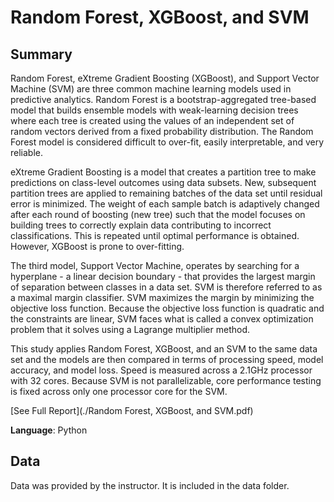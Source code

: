 # Random Forest, XGBoost, and SVM

## Summary

Random Forest, eXtreme Gradient Boosting (XGBoost), and Support Vector Machine (SVM) are three common machine learning models used in predictive analytics. Random Forest is a bootstrap-aggregated tree-based model that builds ensemble models with weak-learning decision trees where each tree is created using the values of an independent set of random vectors derived from a fixed probability distribution. The Random Forest model is considered difficult to over-fit, easily interpretable, and very reliable.

eXtreme Gradient Boosting is a model that creates a partition tree to make predictions on class-level outcomes using data subsets. New, subsequent partition trees are applied to remaining batches of the data set until residual error is minimized. The weight of each sample batch is adaptively changed after each round of boosting (new tree) such that the model focuses on building trees to correctly explain data contributing to incorrect classifications. This is repeated until optimal performance is obtained. However, XGBoost is prone to over-fitting.

The third model, Support Vector Machine, operates by searching for a hyperplane - a linear decision boundary - that provides the largest margin of separation between classes in a data set. SVM is therefore referred to as a maximal margin classifier. SVM maximizes the margin by minimizing the objective loss function. Because the objective loss function is quadratic and the constraints are linear, SVM faces what is called a convex optimization problem that it solves using a Lagrange multiplier method.

This study applies Random Forest, XGBoost, and an SVM to the same data set and the models are then compared in terms of processing speed, model accuracy, and model loss. Speed is measured across a 2.1GHz processor with 32 cores. Because SVM is not parallelizable, core performance testing is fixed across only one processor core for the SVM.

[See Full Report](./Random Forest, XGBoost, and SVM.pdf)

**Language**: Python

## Data

Data was provided by the instructor. 
It is included in the data folder.


